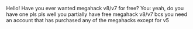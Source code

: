 Hello! Have you ever wanted megahack v8/v7 for free?
You: yeah, do you have one pls pls
well you partially have free megahack v8/v7 bcs you need an account that has purchased any of the megahacks except for v5 
